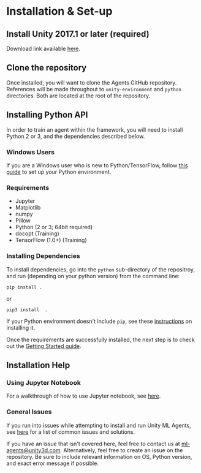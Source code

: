 # Installation & Set-up

## Install **Unity 2017.1** or later (required)

Download link available [here](https://store.unity.com/download?ref=update).

## Clone the repository
Once installed, you will want to clone the Agents GitHub repository. References will be made 
throughout to `unity-environment` and `python` directories. Both are located at the root of the repository. 

## Installing Python API
In order to train an agent within the framework, you will need to install Python 2 or 3, and the dependencies described below.

### Windows Users

If you are a Windows user who is new to Python/TensorFlow, follow [this guide](https://nitishmutha.github.io/tensorflow/2017/01/22/TensorFlow-with-gpu-for-windows.html) to set up your Python environment.

### Requirements
* Jupyter
* Matplotlib
* numpy
* Pillow
* Python (2 or 3; 64bit required)
* docopt (Training)
* TensorFlow (1.0+) (Training)

### Installing Dependencies
To install dependencies, go into the `python` sub-directory of the repositroy, and run (depending on your python version) from the command line:

`pip install .`

or 

`pip3 install  .`

If your Python environment doesn't include `pip`, see these [instructions](https://packaging.python.org/guides/installing-using-linux-tools/#installing-pip-setuptools-wheel-with-linux-package-managers) on installing it.

Once the requirements are successfully installed, the next step is to check out the [Getting Started guide](Getting-Started-with-Balance-Ball.md).

## Installation Help

### Using Jupyter Notebook

For a walkthrough of how to use Jupyter notebook, see [here](http://jupyter-notebook-beginner-guide.readthedocs.io/en/latest/execute.html).

### General Issues

If you run into issues while attempting to install and run Unity ML Agents, see [here](https://github.com/Unity-Technologies/ml-agents/blob/master/docs/Limitations-&-Common-Issues.md) for a list of common issues and solutions.

If you have an issue that isn't covered here, feel free to contact us at ml-agents@unity3d.com. Alternatively, feel free to create an issue on the repository.
Be sure to include relevant information on OS, Python version, and exact error message if possible.
